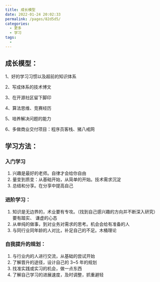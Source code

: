 ```yaml
---
title: 成长模型
date: 2022-01-24 20:02:33
permalink: /pages/82d5d5/
categories:
  - 更多
  - 学习
tags:
  - 
---
```


## 成长模型：

1、好的学习习惯以及超前的知识体系

2、写成体系的技术博文

3、在开源社区留下脚印

4、算法思维、竞赛经历

5、培养解决问题的能力

6、多做商业交付项目：程序员客栈、猪八戒网

## 学习方法：

### 入门学习

1. 兴趣是最好的老师。自律才会给你自由
2. 量变到质变：从基础开始，从简单的开始。技术需求沉淀
3. 总结和分享。在分享中提高自己

### 进阶学习：

1. 知识是无边界的，术业要有专攻。（找到自己感兴趣的方向并不断深入研究）要有踏实、 谦虚的心态
2. 从单纯的做事，到对业务对需求的思考。机会会给有准备的人
3. 与同行业同年龄的人对比，补足自己的不足。木桶理论

### 自我提升的规划：

1. 与行业内的人进行交流，从基础的尝试开始
2. 了解晋升的途径，设计自己的 3~5 年的规划
3. 找准实践或实习的机会，做一点东西
4. 了解自己学习的进展速度，及时调整，抓重避轻

